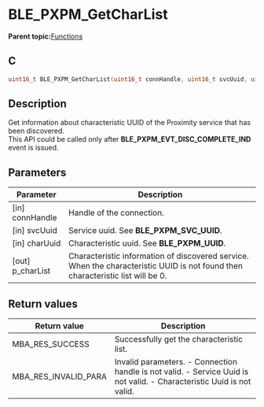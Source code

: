 # BLE\_PXPM\_GetCharList

**Parent topic:**[Functions](GUID-B1B3B94F-2A47-4042-83D2-C565B5E5F44B.md)

## C

```c
uint16_t BLE_PXPM_GetCharList(uint16_t connHandle, uint16_t svcUuid, uint16_t charUuid, BLE_PXPM_CharList_T *p_charList);
```

## Description

Get information about characteristic UUID of the Proximity service that has been discovered.<br />This API could be called only after **BLE\_PXPM\_EVT\_DISC\_COMPLETE\_IND** event is issued.

## Parameters

|Parameter|Description|
|---------|-----------|
|\[in\] connHandle|Handle of the connection.|
|\[in\] svcUuid|Service uuid. See **BLE\_PXPM\_SVC\_UUID**.|
|\[in\] charUuid|Characteristic uuid. See **BLE\_PXPM\_UUID**.|
|\[out\] p\_charList|Characteristic information of discovered service. When the characteristic UUID is not found then characteristic list will be 0.|

## Return values

|Return value|Description|
|------------|-----------|
|MBA\_RES\_SUCCESS|Successfully get the characteristic list.|
|MBA\_RES\_INVALID\_PARA|Invalid parameters. - Connection handle is not valid. - Service Uuid is not valid. - Characteristic Uuid is not valid.|

